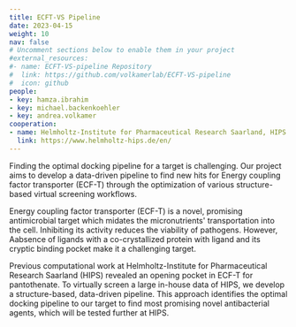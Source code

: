 ```yaml
---
title: ECFT-VS Pipeline
date: 2023-04-15
weight: 10
nav: false
# Uncomment sections below to enable them in your project
#external_resources:
#- name: ECFT-VS-pipeline Repository
#  link: https://github.com/volkamerlab/ECFT-VS-pipeline
#  icon: github
people:
- key: hamza.ibrahim
- key: michael.backenkoehler 
- key: andrea.volkamer
cooperation:
- name: Helmholtz-Institute for Pharmaceutical Research Saarland, HIPS
  link: https://www.helmholtz-hips.de/en/
---
```


Finding the optimal docking pipeline for a target is challenging. Our project aims to develop a data-driven pipeline to find new hits for Energy coupling factor transporter (ECF-T) through the optimization of various structure-based virtual screening workflows.

<!--more-->

Energy coupling factor transporter (ECF-T) is a novel, promising antimicrobial target which midates the micronutrients' transportation into the cell. Inhibiting its activity reduces the viability of pathogens. However, Aabsence of ligands with a co-crystallized protein  with ligand and its cryptic binding pocket make it a challenging target.

Previous computational work at Helmholtz-Institute for Pharmaceutical Research Saarland (HIPS) revealed an opening pocket in ECF-T for pantothenate. To virtually screen a large in-house data of HIPS, we develop a structure-based, data-driven pipeline. This approach identifies the optimal docking pipeline to our target to find most promising novel antibacterial agents, which will be tested further at HIPS.
